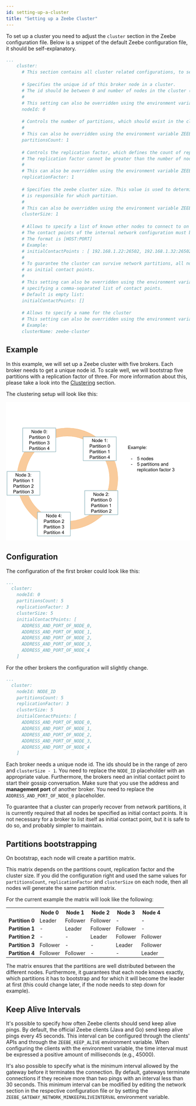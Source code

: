 ```yaml
---
id: setting-up-a-cluster
title: "Setting up a Zeebe Cluster"
---
```


To set up a cluster you need to adjust the `cluster` section
in the Zeebe configuration file. Below is a snippet
of the default Zeebe configuration file, it should be self-explanatory.

```yaml
...
    cluster:
      # This section contains all cluster related configurations, to setup a zeebe cluster

      # Specifies the unique id of this broker node in a cluster.
      # The id should be between 0 and number of nodes in the cluster (exclusive).
      #
      # This setting can also be overridden using the environment variable ZEEBE_BROKER_CLUSTER_NODEID.
      nodeId: 0

      # Controls the number of partitions, which should exist in the cluster.
      #
      # This can also be overridden using the environment variable ZEEBE_BROKER_CLUSTER_PARTITIONSCOUNT.
      partitionsCount: 1

      # Controls the replication factor, which defines the count of replicas per partition.
      # The replication factor cannot be greater than the number of nodes in the cluster.
      #
      # This can also be overridden using the environment variable ZEEBE_BROKER_CLUSTER_REPLICATIONFACTOR.
      replicationFactor: 1

      # Specifies the zeebe cluster size. This value is used to determine which broker
      # is responsible for which partition.
      #
      # This can also be overridden using the environment variable ZEEBE_BROKER_CLUSTER_CLUSTERSIZE.
      clusterSize: 1

      # Allows to specify a list of known other nodes to connect to on startup
      # The contact points of the internal network configuration must be specified.
      # The format is [HOST:PORT]
      # Example:
      # initialContactPoints : [ 192.168.1.22:26502, 192.168.1.32:26502 ]
      #
      # To guarantee the cluster can survive network partitions, all nodes must be specified
      # as initial contact points.
      #
      # This setting can also be overridden using the environment variable ZEEBE_BROKER_CLUSTER_INITIALCONTACTPOINTS
      # specifying a comma-separated list of contact points.
      # Default is empty list:
      initialContactPoints: []

      # Allows to specify a name for the cluster
      # This setting can also be overridden using the environment variable ZEEBE_BROKER_CLUSTER_CLUSTERNAME.
      # Example:
      clusterName: zeebe-cluster
```

## Example

In this example, we will set up a Zeebe cluster with
five brokers. Each broker needs to get a unique node id.
To scale well, we will bootstrap five partitions
with a replication factor of three. For more information about this,
please take a look into the [Clustering](../basics/clustering.md) section.

The clustering setup will look like this:

![cluster](assets/example-setup-cluster.png)

## Configuration

The configuration of the first broker could look like this:
```yaml
...
  cluster:
    nodeId: 0
    partitionsCount: 5
    replicationFactor: 3
    clusterSize: 5
    initialContactPoints: [
      ADDRESS_AND_PORT_OF_NODE_0,
      ADDRESS_AND_PORT_OF_NODE_1,
      ADDRESS_AND_PORT_OF_NODE_2,
      ADDRESS_AND_PORT_OF_NODE_3,
      ADDRESS_AND_PORT_OF_NODE_4
    ]
```

For the other brokers the configuration will slightly change.
```yaml
...
  cluster:
    nodeId: NODE_ID
    partitionsCount: 5
    replicationFactor: 3
    clusterSize: 5
    initialContactPoints: [
      ADDRESS_AND_PORT_OF_NODE_0,
      ADDRESS_AND_PORT_OF_NODE_1,
      ADDRESS_AND_PORT_OF_NODE_2,
      ADDRESS_AND_PORT_OF_NODE_3,
      ADDRESS_AND_PORT_OF_NODE_4
    ]

```

Each broker needs a unique node id. The ids should be in the range of
zero and `clusterSize - 1`. You need to replace the `NODE_ID` placeholder with an
appropriate value. Furthermore, the
brokers need an initial contact point to start their gossip
conversation. Make sure that you use the address and
**management port** of another broker. You need to replace the
`ADDRESS_AND_PORT_OF_NODE_0` placeholder.

To guarantee that a cluster can properly recover from network partitions,
it is currently required that all nodes be specified as initial contact points. It is not necessary
for a broker to list itself as initial contact point, but it is safe to do so, and probably simpler
to maintain.

## Partitions bootstrapping

On bootstrap, each node will create a partition matrix.

This matrix depends on the partitions count, replication factor and
the cluster size. If you did the configuration right and
used the same values for `partitionsCount`, `replicationFactor`
and `clusterSize` on each node, then all nodes will generate
the same partition matrix.

For the current example the matrix will look like the following:

<table>
<tr>
    <th></th>
    <th>Node 0</th>
    <th>Node 1</th>
    <th>Node 2</th>
    <th>Node 3</th>
    <th>Node 4</th>
</tr>

<!-- Partition 0 -->
<tr>
 <td><b>Partition 0</b></td>
 <td>Leader</td>
 <td>Follower</td>
 <td>Follower</td>
 <td>-</td>
 <td>-</td>
</tr>

<!-- Partition 1 -->
<tr>
 <td><b>Partition 1</b></td>
 <td>-</td>
 <td>Leader</td>
 <td>Follower</td>
 <td>Follower</td>
 <td>-</td>
</tr>

<!-- Partition 2 -->
<tr>
 <td><b>Partition 2</b></td>
 <td>-</td>
 <td>-</td>
 <td>Leader</td>
 <td>Follower</td>
 <td>Follower</td>
</tr>

<!-- Partition 3 -->
<tr>
 <td><b>Partition 3</b></td>
 <td>Follower</td>
 <td>-</td>
 <td>-</td>
 <td>Leader</td>
 <td>Follower</td>
</tr>

<!-- Partition 4 -->
<tr>
 <td><b>Partition 4</b></td>
 <td>Follower</td>
 <td>Follower</td>
 <td>-</td>
 <td>-</td>
 <td>Leader</td>
</tr>

</table>

The matrix ensures that the partitions are well distributed
between the different nodes. Furthermore, it guarantees that
each node knows exactly, which partitions it has
to bootstrap and for which it will become the leader at first (this
could change later, if the node needs to step down for example).

## Keep Alive Intervals

It's possible to specify how often Zeebe clients should send keep alive pings. By default, the official Zeebe clients (Java and Go) send keep alive pings every 45 seconds. This interval can be configured through the clients' APIs and through the `ZEEBE_KEEP_ALIVE` environment variable. When configuring the clients with the environment variable, the time interval must be expressed a positive amount of milliseconds (e.g., 45000).

It's also possible to specify what is the minimum interval allowed by the gateway before it terminates the connection. By default, gateways terminate connections if they receive more than two pings with an interval less than 30 seconds. This minimum interval can be modified by editing the network section in the respective configuration file or by setting the `ZEEBE_GATEWAY_NETWORK_MINKEEPALIVEINTERVAL` environment variable.
